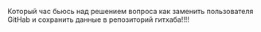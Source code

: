 Который час бьюсь над решением вопроса как заменить пользователя GitHab и сохранить данные в репозиторий гитхаба!!!!
